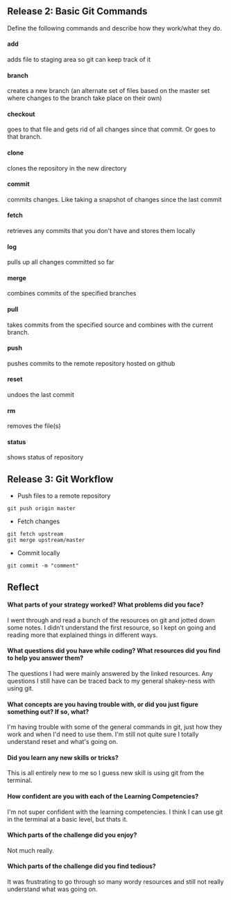 ## Release 2: Basic Git Commands
Define the following commands and describe how they work/what they do.  


#### add
adds file to staging area so git can keep track of it

#### branch
creates a new branch (an alternate set of files based on the master set where changes to the branch take place on their own)

#### checkout
goes to that file and gets rid of all changes since that commit.  Or goes to that branch.

#### clone
clones the repository in the new directory

#### commit
commits changes.  Like taking a snapshot of changes since the last commit

#### fetch
retrieves any commits that you don't have and stores them locally

#### log
pulls up all changes committed so far

#### merge
combines commits of the specified branches

#### pull
takes commits from the specified source and combines with the current branch.

#### push
pushes commits to the remote repository hosted on github

#### reset
undoes the last commit

#### rm
removes the file(s)

#### status
shows status of repository


## Release 3: Git Workflow

- Push files to a remote repository
```
git push origin master
```

- Fetch changes
```
git fetch upstream
git merge upstream/master
```

- Commit locally
```
git commit -m "comment"
```


## Reflect

#### What parts of your strategy worked? What problems did you face?
I went through and read a bunch of the resources on git and jotted down some notes.  I didn't understand the first resource, so I kept on
going and reading more that explained things in different ways.

#### What questions did you have while coding? What resources did you find to help you answer them?
The questions I had were mainly answered by the linked resources.  Any questions I still have can be traced back to my general shakey-ness
with using git.

#### What concepts are you having trouble with, or did you just figure something out? If so, what?
I'm having trouble with some of the general commands in git, just how they work and when I'd need to use them.  I'm still not quite sure I
totally understand reset and what's going on.

#### Did you learn any new skills or tricks?
This is all entirely new to me so I guess new skill is using git from the terminal.

#### How confident are you with each of the Learning Competencies?
I'm not super confident with the learning competencies.  I think I can use git in the terminal at a basic level, but thats it.

#### Which parts of the challenge did you enjoy?
Not much really.

#### Which parts of the challenge did you find tedious?
It was frustrating to go through so many wordy resources and still not really understand what was going on.